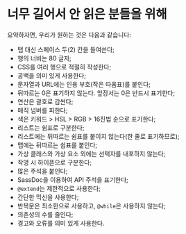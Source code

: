 
# 너무 길어서 안 읽은 분들을 위해

요약하자면, 우리가 원하는 것은 다음과 같습니다:

* 탭 대신 스페이스 두(2) 칸을 들여쓴다;
* 행의 너비는 80 글자;
* CSS를 여러 행으로 적절히 작성한다;
* 공백을 의미 있게 사용한다;
* 문자열과 URL에는 인용 부호(작은 따옴표)를 붙인다;
* 뒤따르는 0은 표기하지 않는다. 앞장서는 0은 반드시 표기한다;
* 연산은 괄호로 감싼다;
* 매직 넘버를 피한다;
* 색은 키워드 > HSL > RGB > 16진법 순으로 표기한다;
* 리스트는 쉼표로 구분한다;
* 리스트에는 뒤따르는 쉼표를 붙이지 않는다(한 줄로 표기하므로);
* 맵에는 뒤따르는 쉼표를 붙인다;
* 가상 클래스와 가상 요소 외에는 선택자를 내포하지 않는다;
* 작명 시 하이픈으로 구분한다;
* 많은 주석을 붙인다;
* SassDoc을 이용하여 API 주석을 표기한다;
* `@extend`는 제한적으로 사용한다;
* 간단한 믹신을 사용한다;
* 반복문은 최소한으로 사용하고, `@while`은 사용하지 않는다;
* 의존성의 수를 줄인다;
* 경고와 오류를 의미 있게 사용한다.
